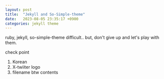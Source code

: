 ```yaml
---
layout: post
title:  "Jekyll and So-Simple-theme"
date:   2023-08-05 23:35:17 +0900
categories: jekyll theme
---
```

ruby, jekyll, so-simple-theme
difficult.. but, don't give up and let's play with them.

check point
1. Korean
2. X-twiiter logo
3. filename btw contents